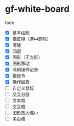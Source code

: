 # gf-white-board

todo

- [x] 基本绘制
- [x] 橡皮擦（选中删除）
- [x] 清除
- [x] 回退
- [x] 图形（正方形）
- [x] 图形移动
- [x] 涂鸦操作记录
- [x] 接信令
- [x] 操作回放
- [ ] 自定义鼠标
- [ ] 交互分层
- [ ] 文本框
- [ ] 交互框
- [ ] 图形放大缩小
- [ ] 多白板
